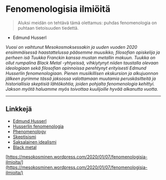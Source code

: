 # Fenomenologisia ilmiöitä

> Aluksi meidän on tehtävä tämä olettamus: puhdas fenomenologia on puhtaan tietoisuuden tiedettä. - Edmund Husserl

_Vuosi on vaihtunut Mesokosmoksessakin ja uuden vuoden 2020 ensimmäisessä haastattelussa pääsemme muusikko, filosofian opiskelija ja perheen isä Tuukka Franckin kanssa mustan metallin makuun. Tuukka on ollut rumpalina Black Metal -yhtyeissä, vihkiytynyt niiden taustalla olevaan ideologiaan sekä filosofian opinnoissa perehtynyt erityisesti Edmund Husserlin fenomenologiaan. Pienen musiikillisen ekskursion ja alkujuonnon jälkeen pyrimme tässä jaksossa valottamaan muutamia peruskäsitteitä ja historiallisia skeptisiä lähtökohtia, joiden pohjalta fenomenologia kehittyi. Jakson myötä haluamme myös toivottaa kuulijoille hyvää alkanutta vuotta._

---

## Linkkejä

* [Edmund Husserl](https://fi.wikipedia.org/wiki/Edmund_Husserl)
* [Husserlin fenomenologia](https://filosofia.fi/node/2712)
* [Phenomenology](https://plato.stanford.edu/entries/phenomenology/)
* [Skeptisismi](https://www.gaudeamus.fi/skeptisismi/)
* [Saksalainen idealismi](https://fi.wikipedia.org/wiki/Saksalainen_idealismi)
* [Black metal](https://fi.wikipedia.org/wiki/Black_metal)

[https://mesokosminen.wordpress.com/2020/01/07/fenomenologisia-ilmioita/](https://mesokosminen.wordpress.com/2020/01/07/fenomenologisia-ilmioita/)

